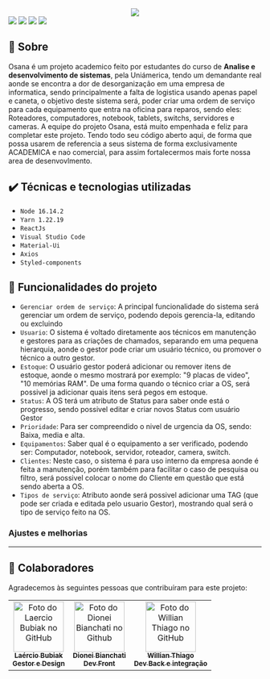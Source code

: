 <div align="center">
  <img src="https://user-images.githubusercontent.com/49946934/190519751-922f8170-ed0c-4f2c-92f5-6d5c2d1bc468.png" />
</div>
<div>
  <img src="https://img.shields.io/badge/ReactJS-blue"/>
  <img src="https://img.shields.io/badge/npm-8.5-yellow"/>
  <img src="https://img.shields.io/badge/Node-16.14.2-yellowgreen"/>
  <img src="https://img.shields.io/badge/STATUS-BETA1.0-yellow"/>
</div>

## 📖 Sobre
Osana é um projeto academico feito por estudantes do curso de **Analise e desenvolvimento de sistemas**, pela Uniámerica, tendo um demandante real aonde se
encontra a dor de desorganização em uma empresa de informatica, sendo principalmente a falta de logistica usando apenas papel e caneta, o objetivo deste 
sistema será, poder criar uma ordem de serviço para cada equipamento que entra na oficina para reparos, sendo eles: Roteadores, computadores, notebook, tablets,
switchs, servidores e cameras. A equipe do projeto Osana, está muito empenhada e feliz para completar este projeto. Tendo todo seu código aberto aqui, de forma
que possa usarem de referencia a seus sistema de forma exclusivamente ACADEMICA e nao comercial, para assim fortalecermos mais forte nossa area de desenvovlmento.

## ✔️ Técnicas e tecnologias utilizadas

- ``Node 16.14.2``
- ``Yarn 1.22.19``
- ``ReactJs``
- ``Visual Studio Code``
- ``Material-Ui``
- ``Axios``
- ``Styled-components``

## 🔨 Funcionalidades do projeto

- `Gerenciar ordem de serviço`: A principal funcionalidade do sistema será gerenciar um ordem de serviço, podendo depois gerencia-la, editando ou excluindo
- `Usuario`: O sistema é voltado diretamente aos técnicos em manutenção e gestores para as criações de chamados, separando em uma pequena hierarquia, aonde o gestor pode criar um usuário técnico, ou promover o técnico a outro gestor. 
- `Estoque`: O usuário gestor poderá adicionar ou remover itens de estoque, aonde o mesmo mostrará por exemplo: "9 placas de video", "10 memórias RAM". De uma forma quando o técnico criar a OS, será possivel ja adicionar quais itens será pegos em estoque.
- `Status`: A OS terá um atributo de Status para saber onde está o progresso, sendo possivel editar e criar novos Status com usuário Gestor
- `Prioridade`: Para ser compreendido o nivel de urgencia da OS, sendo: Baixa, media e alta.
- `Equipamentos`: Saber qual é o equipamento a ser verificado, podendo ser: Computador, notebook, servidor, roteador, camera, switch.
- `Clientes`: Neste caso, o sistema é para uso interno da empresa aonde é feita a manutenção, porém também para facilitar o caso de pesquisa ou filtro, será possivel colocar o nome do Cliente em questão que está sendo aberta a OS.
- `Tipos de serviço`: Atributo aonde será possivel adicionar uma TAG (que pode ser criada e editada pelo usuario Gestor), mostrando qual será o tipo de serviço feito na OS.
### Ajustes e melhorias
--------
## 🤝 Colaboradores

Agradecemos às seguintes pessoas que contribuíram para este projeto:

<table>
  <tr>
    <td align="center">
      <a href="#">
        <img src="https://user-images.githubusercontent.com/49946934/190514490-1bc75bcc-f694-4dfa-b10f-747a67b891d2.png" width="100px;" alt="Foto do Laercio Bubiak no GitHub"/><br>
        <sub>
          <b>Laércio Bubiak</b>
          <br>
          <b>Gestor e Design</b>
        </sub>
      </a>
    </td>
    <td align="center">
      <a href="#">
        <img src="https://user-images.githubusercontent.com/49946934/209573515-b88af91e-e766-4701-8a68-869a3ec1f3a9.png" width="100px;" alt="Foto do Dionei Bianchati no Github"/><br>
        <sub>
          <b>Dionei Bianchati</b>
          <br>
          <b> Dev Front </b>
        </sub>
      </a>
    </td>
    <td align="center">
      <a href="#">
        <img src="https://user-images.githubusercontent.com/49946934/190516870-508349b5-69b5-4d9e-854e-f2227a1d7ada.jpeg" width="100px;" alt="Foto do Willian Thiago no GitHub"/><br>
        <sub>
          <b>Willian Thiago</b>
          <br>
          <b> Dev Back e integração </b>
        </sub>
      </a>
    </td>
  </tr>
</table>
